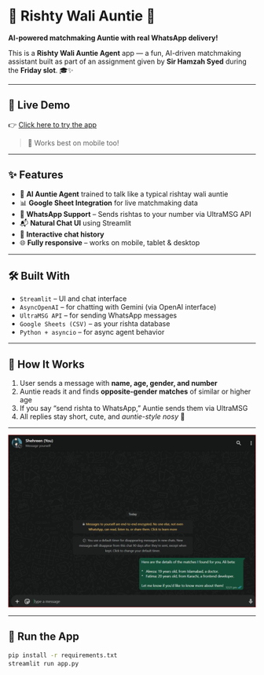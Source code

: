 # 💍 Rishty Wali Auntie 🤭  
**AI-powered matchmaking Auntie with real WhatsApp delivery!**

This is a **Rishty Wali Auntie Agent** app — a fun, AI-driven matchmaking assistant built as part of an assignment given by **Sir Hamzah Syed** during the **Friday slot**. 🎓✨

---

## 🔗 Live Demo

👉 [Click here to try the app](https://rishty-wali-auntie-agent.streamlit.app/)  

> 📱 Works best on mobile too!

---

## ✨ Features

- 🤖 **AI Auntie Agent** trained to talk like a typical rishtay wali auntie  
- 📊 **Google Sheet Integration** for live matchmaking data  
- 📱 **WhatsApp Support** – Sends rishtas to your number via UltraMSG API  
- 📬 **Natural Chat UI** using Streamlit  
- 📜 **Interactive chat history**  
- 🌐 **Fully responsive** – works on mobile, tablet & desktop  

---

## 🛠️ Built With

- `Streamlit` – UI and chat interface  
- `AsyncOpenAI` – for chatting with Gemini (via OpenAI interface)  
- `UltraMSG API` – for sending WhatsApp messages  
- `Google Sheets (CSV)` – as your rishta database  
- `Python + asyncio` – for async agent behavior  

---

## 🧪 How It Works

1. User sends a message with **name, age, gender, and number**
2. Auntie reads it and finds **opposite-gender matches** of similar or higher age
3. If you say “send rishta to WhatsApp,” Auntie sends them via UltraMSG
4. All replies stay short, cute, and *auntie-style nosy* 💬

---
![App Screenshot](demo/watsapp.png)  

---

## 🚀 Run the App

```bash
pip install -r requirements.txt
streamlit run app.py
